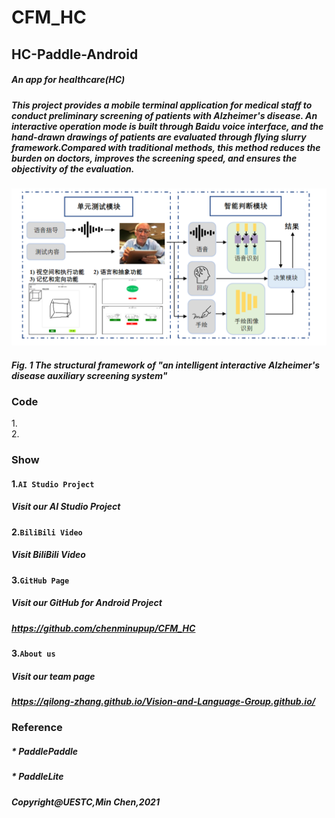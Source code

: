 # CFM_HC
## HC-Paddle-Android


##### An app for healthcare(HC)<br>
##### This project provides a mobile terminal application for medical staff to conduct preliminary screening of patients with Alzheimer's disease. An interactive operation mode is built through Baidu voice interface, and the hand-drawn drawings of patients are evaluated through flying slurry framework.Compared with traditional methods, this method reduces the burden on doctors, improves the screening speed, and ensures the objectivity of the evaluation.<br>


![Image text](系统结构图.png)
##### Fig. 1 The structural framework of "an intelligent interactive Alzheimer's disease auxiliary screening system"

### Code

1.<br>
2.

### Show
#### 1.`AI Studio Project`<br>
#####  Visit our AI Studio Project<br>
#### 2.`BiliBili Video`<br>
#####  Visit BiliBili Video<br>
#### 3.`GitHub Page`<br>
#####  Visit our GitHub for Android Project<br>
#####  https://github.com/chenminupup/CFM_HC<br>
#### 3.`About us`<br>
#####  Visit our team page<br>
#####  https://qilong-zhang.github.io/Vision-and-Language-Group.github.io/<br>

### Reference
##### * PaddlePaddle
##### * PaddleLite

##### Copyright@UESTC,Min Chen,2021

